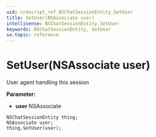 ```yaml
---
uid: crmscript_ref_NSChatSessionEntity_SetUser
title: SetUser(NSAssociate user)
intellisense: NSChatSessionEntity.SetUser
keywords: NSChatSessionEntity, GetUser
so.topic: reference
---
```


# SetUser(NSAssociate user)

User agent handling this session

**Parameter:** 
 - **user** NSAssociate

```crmscript
NSChatSessionEntity thing;
NSAssociate user;
thing.SetUser(user);
```


